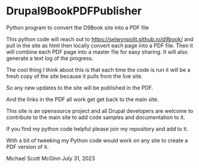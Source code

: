 # Drupal9BookPDFPublisher
Python program to convert the D9Book site into a PDF file

This python code will reach out to https://selwynpolit.github.io/d9book/
and pull in the site as html then locally convert each page into a PDF file.
Then it will combine each PDF page into a master file for easy sharing.
It will also generate a text log of the progress.

The cool thing I think about this is that each time the code is run it
will be a fresh copy of the site because it pulls from the live site.

So any new updates to the site will be published in the PDF.

And the links in the PDF all work get get back to the main site.

This site is an opensource project and all Drupal developers are welcome
to contribute to the main site to add code samples and documentation to it.

If you find my python code helpful please join my repository and add to it.

With a bit of tweeking my Python code would work on any site to create a 
PDF version of it.

Michael Scott McGinn
July 31, 2023

